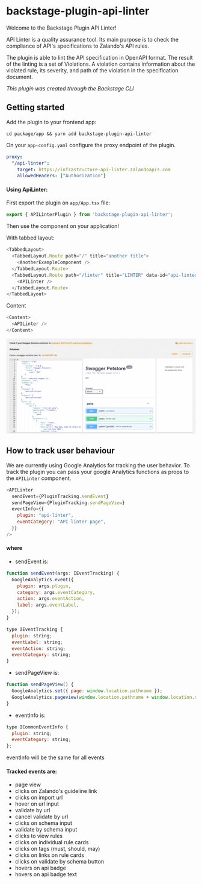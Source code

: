 # backstage-plugin-api-linter

Welcome to the Backstage Plugin API Linter!

API Linter is a quality assurance tool. Its main purpose is to check the compliance of API's specifications to Zalando's API rules.

The plugin is able to lint the API specification in OpenAPI format. The result of the linting is a set of Violations. A violation contains information about the violated rule, its severity, and path of the violation in the specification document.

_This plugin was created through the Backstage CLI_
## Getting started

Add the plugin to your frontend app:

```
cd package/app && yarn add backstage-plugin-api-linter
```

On your `app-config.yaml` configure the proxy endpoint of the plugin.

```yaml
proxy:
  "/api-linter":
    target: https://infrastructure-api-linter.zalandoapis.com
    allowedHeaders: ["Authorization"]
```

#### Using ApiLinter:

First export the plugin on `app/App.tsx` file:

~~~javascript
export { APILinterPlugin } from 'backstage-plugin-api-linter';
~~~

Then use the component on your application!

With tabbed layout:

```javascript
<TabbedLayout>
  <TabbedLayout.Route path="/" title="another title">
    <AnotherExampleComponent />
  </TabbedLayout.Route>
  <TabbedLayout.Route path="/linter" title="LINTER" data-id="api-linter">
    <APILinter />
  </TabbedLayout.Route>
</TabbedLayout>
```

Content

```javascript
<Content>
  <APILinter />
</Content>
```

<img src='./docs/linter.png' alt='api-linter screen shot'>

## How to track user behaviour

We are currently using Google Analytics for tracking the user behavior.
To track the plugin you can pass your google Analytics functions as props to the `APILinter` component.

```javascript
<APILinter
  sendEvent={PluginTracking.sendEvent}
  sendPageView={PluginTracking.sendPageView}
  eventInfo={{
    plugin: "api-linter",
    eventCategory: "API linter page",
  }}
/>
```

#### where

- sendEvent is:

```javascript
function sendEvent(args: IEventTracking) {
  GoogleAnalytics.event({
    plugin: args.plugin,
    category: args.eventCategory,
    action: args.eventAction,
    label: args.eventLabel,
  });
}
```

```javascript
type IEventTracking {
  plugin: string;
  eventLabel: string;
  eventAction: string;
  eventCategory: string;
}
```

- sendPageView is:

```javascript
function sendPageView() {
  GoogleAnalytics.set({ page: window.location.pathname });
  GoogleAnalytics.pageview(window.location.pathname + window.location.search);
}
```

- eventInfo is:

```javascript
type ICommonEventInfo {
  plugin: string;
  eventCategory: string;
};
```

eventInfo will be the same for all events

#### Tracked events are:

- page view
- clicks on Zalando's guideline link
- clicks on import url
- hover on url input
- validate by url
- cancel validate by url
- clicks on schema input
- validate by schema input
- clicks to view rules
- clicks on individual rule cards
- clicks on tags (must, should, may)
- clicks on links on rule cards
- clicks on validate by schema button
- hovers on api badge
- hovers on api badge text

